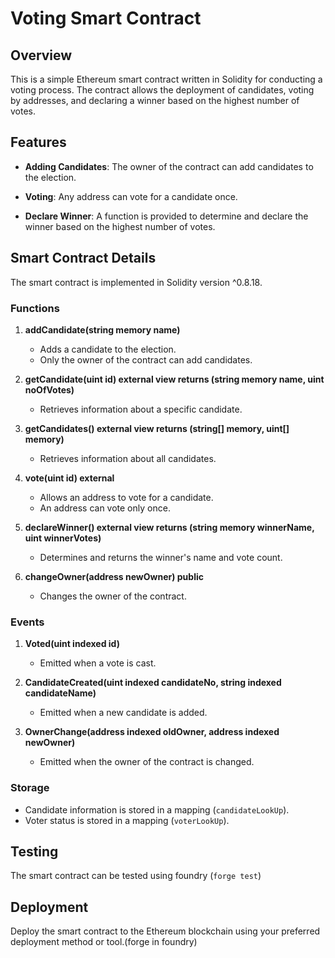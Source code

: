 # Voting Smart Contract

## Overview

This is a simple Ethereum smart contract written in Solidity for conducting a voting process. The contract allows the deployment of candidates, voting by addresses, and declaring a winner based on the highest number of votes.

## Features

- **Adding Candidates**: The owner of the contract can add candidates to the election.

- **Voting**: Any address can vote for a candidate once.

- **Declare Winner**: A function is provided to determine and declare the winner based on the highest number of votes.

## Smart Contract Details

The smart contract is implemented in Solidity version ^0.8.18.

### Functions

1. **addCandidate(string memory name)**
   - Adds a candidate to the election.
   - Only the owner of the contract can add candidates.

2. **getCandidate(uint id) external view returns (string memory name, uint noOfVotes)**
   - Retrieves information about a specific candidate.

3. **getCandidates() external view returns (string[] memory, uint[] memory)**
   - Retrieves information about all candidates.

4. **vote(uint id) external**
   - Allows an address to vote for a candidate.
   - An address can vote only once.

5. **declareWinner() external view returns (string memory winnerName, uint winnerVotes)**
   - Determines and returns the winner's name and vote count.

6. **changeOwner(address newOwner) public**
   - Changes the owner of the contract.

### Events

1. **Voted(uint indexed id)**
   - Emitted when a vote is cast.

2. **CandidateCreated(uint indexed candidateNo, string indexed candidateName)**
   - Emitted when a new candidate is added.

3. **OwnerChange(address indexed oldOwner, address indexed newOwner)**
   - Emitted when the owner of the contract is changed.

### Storage

- Candidate information is stored in a mapping (`candidateLookUp`).
- Voter status is stored in a mapping (`voterLookUp`).

## Testing

The smart contract can be tested using foundry (`forge test`)

## Deployment

Deploy the smart contract to the Ethereum blockchain using your preferred deployment method or tool.(forge in foundry)


